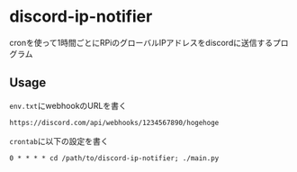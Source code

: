 # discord-ip-notifier

cronを使って1時間ごとにRPiのグローバルIPアドレスをdiscordに送信するプログラム

## Usage

`env.txt`にwebhookのURLを書く

```:env.txt
https://discord.com/api/webhooks/1234567890/hogehoge
```

`crontab`に以下の設定を書く

```crontab
0 * * * * cd /path/to/discord-ip-notifier; ./main.py
```
